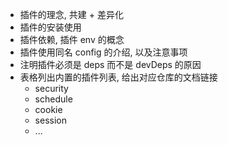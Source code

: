 - 插件的理念, 共建 + 差异化
- 插件的安装使用
- 插件依赖, 插件 env 的概念
- 插件使用同名 config 的介绍, 以及注意事项
- 注明插件必须是 deps 而不是 devDeps 的原因
- 表格列出内置的插件列表, 给出对应仓库的文档链接
  - security
  - schedule
  - cookie
  - session
  - ...